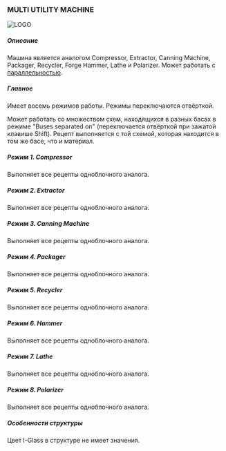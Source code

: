 ### MULTI UTILITY MACHINE

![LOGO](https://raw.githubusercontent.com/GT-IMPACT/impact-front/main/public/media/gregtech/ParUtill.png)

##### Описание

Машина является аналогом Compressor, Extractor, Canning Machine, Packager, Recycler, Forge Hammer, Lathe и Polarizer. Может работать с [параллельностью](/mechanics#parallelism).

##### Главное

Имеет восемь режимов работы. Режимы переключаются отвёрткой.

Может работать со множеством схем, находящихся в разных басах в режиме "Buses separated on" (переключается отвёрткой при зажатой клавише Shift). Рецепт выполняется с той схемой, которая находится в том же басе, что и материал.

##### Режим 1. Compressor

Выполняет все рецепты одноблочного аналога.

##### Режим 2. Extractor

Выполняет все рецепты одноблочного аналога.

##### Режим 3. Canning Machine

Выполняет все рецепты одноблочного аналога.

##### Режим 4. Packager

Выполняет все рецепты одноблочного аналога.

##### Режим 5. Recycler

Выполняет все рецепты одноблочного аналога.

##### Режим 6. Hammer

Выполняет все рецепты одноблочного аналога.

##### Режим 7. Lathe

Выполняет все рецепты одноблочного аналога.

##### Режим 8. Polarizer

Выполняет все рецепты одноблочного аналога.

##### Особенности структуры

Цвет I-Glass в структуре не имеет значения.
